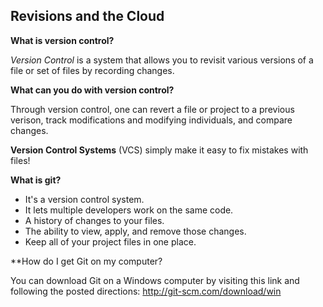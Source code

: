 ## Revisions and the Cloud

**What is version control?**

*Version Control* is a system that allows you to revisit various versions of a file or set of files by recording changes.

**What can you do with version control?**

Through version control, one can revert a file or project to a previous verison, track modifications and modifying individuals, and compare changes.

**Version Control Systems** (VCS) simply make it easy to fix mistakes with files!

**What is git?**

* It's a version control system.
* It lets multiple developers work on the same code.
* A history of changes to your files.
* The ability to view, apply, and remove those changes.
* Keep all of your project files in one place.

**How do I get Git on my computer?

You can download Git on a Windows computer by visiting this link and following the posted directions:
http://git-scm.com/download/win

